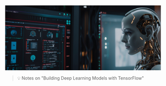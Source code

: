 ![Building Deep Learning Models with TensorFlow](https://github.com/gitrsi/cyberops.zone/blob/main/assets/Deep_Learning.jpg "Building Deep Learning Models with TensorFlow")

> :bulb: Notes on "Building Deep Learning Models with TensorFlow"


